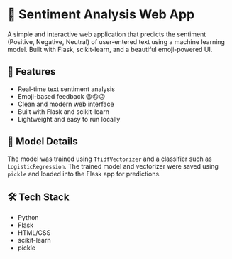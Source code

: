 # 💬 Sentiment Analysis Web App

A simple and interactive web application that predicts the sentiment (Positive, Negative, Neutral) of user-entered text using a machine learning model. Built with Flask, scikit-learn, and a beautiful emoji-powered UI.

## 🚀 Features

- Real-time text sentiment analysis
- Emoji-based feedback 😃😠😐
- Clean and modern web interface
- Built with Flask and scikit-learn
- Lightweight and easy to run locally

## 🧠 Model Details

The model was trained using `TfidfVectorizer` and a classifier such as `LogisticRegression`. The trained model and vectorizer were saved using `pickle` and loaded into the Flask app for predictions.

## 🛠️ Tech Stack

- Python
- Flask
- HTML/CSS
- scikit-learn
- pickle

